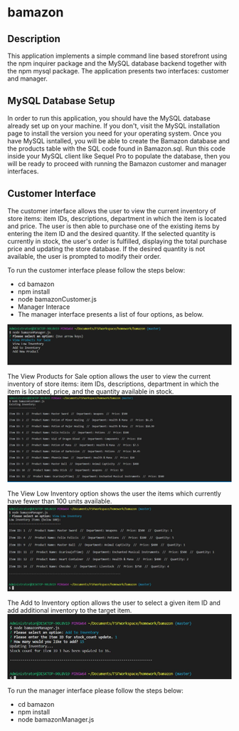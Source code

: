 # bamazon

## Description
This application implements a simple command line based storefront using the npm inquirer package and the MySQL database backend together with the npm mysql package. The application presents two interfaces: customer and manager.

## MySQL Database Setup
In order to run this application, you should have the MySQL database already set up on your machine. If you don't, visit the MySQL installation page to install the version you need for your operating system. Once you have MySQL isntalled, you will be able to create the Bamazon database and the products table with the SQL code found in Bamazon.sql. Run this code inside your MySQL client like Sequel Pro to populate the database, then you will be ready to proceed with running the Bamazon customer and manager interfaces.

## Customer Interface
The customer interface allows the user to view the current inventory of store items: item IDs, descriptions, department in which the item is located and price. The user is then able to purchase one of the existing items by entering the item ID and the desired quantity. If the selected quantity is currently in stock, the user's order is fulfilled, displaying the total purchase price and updating the store database. If the desired quantity is not available, the user is prompted to modify their order.

To run the customer interface please follow the steps below:

* cd bamazon
* npm install
* node bamazonCustomer.js
* Manager Interace
* The manager interface presents a list of four options, as below.

![Image description](https://github.com/bpsanos/bamazon/blob/master/images/manager.JPG)



The View Products for Sale option allows the user to view the current inventory of store items: item IDs, descriptions, department in which the item is located, price, and the quantity available in stock.
![Image description](https://github.com/bpsanos/bamazon/blob/master/images/inventory.JPG)

The View Low Inventory option shows the user the items which currently have fewer than 100 units available.
![Image description](https://github.com/bpsanos/bamazon/blob/master/images/low-inventory.JPG)


The Add to Inventory option allows the user to select a given item ID and add additional inventory to the target item.
![Image description](https://github.com/bpsanos/bamazon/blob/master/images/add-stock.JPG)

To run the manager interface please follow the steps below:

* cd bamazon
* npm install
* node bamazonManager.js

